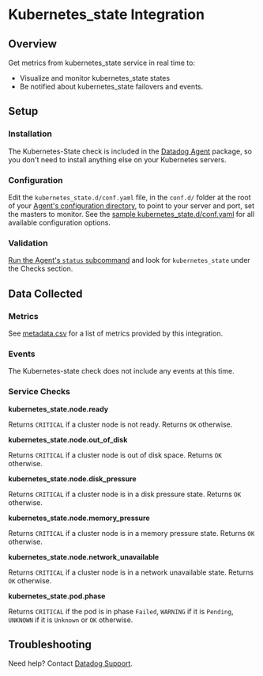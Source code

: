 # Kubernetes_state Integration

## Overview

Get metrics from kubernetes_state service in real time to:

* Visualize and monitor kubernetes_state states
* Be notified about kubernetes_state failovers and events.

## Setup
### Installation

The Kubernetes-State check is included in the [Datadog Agent][1] package, so you don't need to install anything else on your Kubernetes servers.

### Configuration

Edit the `kubernetes_state.d/conf.yaml` file, in the `conf.d/` folder at the root of your [Agent's configuration directory][2], to point to your server and port, set the masters to monitor. See the [sample kubernetes_state.d/conf.yaml][3] for all available configuration options.

### Validation

[Run the Agent's `status` subcommand][4] and look for `kubernetes_state` under the Checks section.

## Data Collected
### Metrics
See [metadata.csv][5] for a list of metrics provided by this integration.

### Events
The Kubernetes-state check does not include any events at this time.

### Service Checks
**kubernetes_state.node.ready**

Returns `CRITICAL` if a cluster node is not ready.
Returns `OK` otherwise.

**kubernetes_state.node.out_of_disk**

Returns `CRITICAL` if a cluster node is out of disk space.
Returns `OK` otherwise.

**kubernetes_state.node.disk_pressure**

Returns `CRITICAL` if a cluster node is in a disk pressure state.
Returns `OK` otherwise.

**kubernetes_state.node.memory_pressure**

Returns `CRITICAL` if a cluster node is in a memory pressure state.
Returns `OK` otherwise.

**kubernetes_state.node.network_unavailable**

Returns `CRITICAL` if a cluster node is in a network unavailable state.
Returns `OK` otherwise.

**kubernetes_state.pod.phase**

Returns `CRITICAL` if the pod is in phase `Failed`, `WARNING` if it is `Pending`, `UNKNOWN` if it is `Unknown` or `OK` otherwise.

## Troubleshooting
Need help? Contact [Datadog Support][6].

[1]: https://app.datadoghq.com/account/settings#agent
[2]: https://docs.datadoghq.com/agent/faq/agent-configuration-files/#agent-configuration-directory
[3]: https://github.com/DataDog/integrations-core/blob/master/kubernetes_state/datadog_checks/kubernetes_state/data/conf.yaml.example
[4]: https://docs.datadoghq.com/agent/faq/agent-commands/#agent-status-and-information
[5]: https://github.com/DataDog/integrations-core/blob/master/kubernetes_state/metadata.csv
[6]: https://docs.datadoghq.com/help
